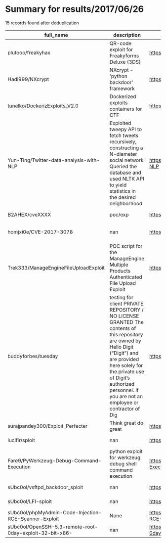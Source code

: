 
# Summary for results/2017/06/26
    
15 records found after deduplication

| full_name | description | html_url | matched_list | matched_count | pushed_at | size | stargazers_count | language | forks_count | vul_ids |
|----------------------------------------------------------|------------------------------------------------------------------------------------------------------------------------------------------------------------------------------------------------------------------------------------------------------------------|-----------------------------------------------------------------------------|----------------------------------|-----------------|---------------------------|--------|--------------------|------------|---------------|-------------------|
| plutooo/freakyhax | QR-code exploit for Freakyforms Deluxe (3DS) | https://github.com/plutooo/freakyhax | ['exploit'] | 1 | 2017-06-26 22:46:49+00:00 | 177 | 44 | Assembly | 2 | [] |
| Hadi999/NXcrypt | NXcrypt - 'python backdoor' framework | https://github.com/Hadi999/NXcrypt | ['metasploit module OR payload'] | 1 | 2017-06-26 19:31:04+00:00 | 51 | 322 | Python | 129 | [] |
| tunelko/DockerizExploits_V2.0 | Dockerized exploits containers for CTF | https://github.com/tunelko/DockerizExploits_V2.0 | ['exploit'] | 1 | 2017-06-26 07:49:45+00:00 | 28 | 0 | Shell | 0 | [] |
| Yun-Ting/Twitter-data-analysis-with-NLP | Exploited tweepy API to fetch tweets recursively, constructing a N-diameter social network Queried the database and used NLTK API to yield statistics in the desired neighborhood | https://github.com/Yun-Ting/Twitter-data-analysis-with-NLP | ['exploit'] | 1 | 2017-06-26 04:00:50+00:00 | 390 | 0 | Python | 0 | [] |
| B2AHEX/cveXXXX | poc/exp | https://github.com/B2AHEX/cveXXXX | ['cve poc'] | 1 | 2017-06-26 07:58:54+00:00 | 3 | 0 | C++ | 1 | [] |
| homjxi0e/CVE-2017-3078 | nan | https://github.com/homjxi0e/CVE-2017-3078 | ['cve-2'] | 1 | 2017-06-26 09:49:30+00:00 | 8 | 0 | nan | 1 | ['CVE-2017-3078'] |
| Trek333/ManageEngineFileUploadExploit | POC script for the ManageEngine Multiple Products Authenticated File Upload Exploit | https://github.com/Trek333/ManageEngineFileUploadExploit | ['exploit'] | 1 | 2017-06-26 14:42:38+00:00 | 7 | 14 | Ruby | 9 | [] |
| buddyforbes/tuesday | testing for client PRIVATE REPOSITORY / NO LICENSE GRANTED The contents of this repository are owned by Hello Digit (“Digit”) and are provided here solely for the private use of Digit’s authorized personnel. If you are not an employee or contractor of Dig | https://github.com/buddyforbes/tuesday | ['exploit'] | 1 | 2017-06-26 17:26:56+00:00 | 0 | 0 | | 0 | [] |
| surajpandey300/Exploit_Perfecter | Think great do great | https://github.com/surajpandey300/Exploit_Perfecter | ['exploit'] | 1 | 2017-06-26 17:05:35+00:00 | 0 | 0 | | 0 | [] |
| lucifir/sploit | nan | https://github.com/lucifir/sploit | ['sploit'] | 1 | 2017-06-26 17:28:32+00:00 | 0 | 0 | | 0 | [] |
| Fare9/PyWerkzeug-Debug-Command-Execution | python exploit for werkzeug debug shell command execution | https://github.com/Fare9/PyWerkzeug-Debug-Command-Execution | ['exploit'] | 1 | 2017-06-26 21:35:12+00:00 | 6 | 7 | Python | 8 | [] |
| sUbc0ol/vsftpd_backdoor_sploit | nan | https://github.com/sUbc0ol/vsftpd_backdoor_sploit | ['sploit'] | 1 | 2017-06-26 22:25:43+00:00 | 1 | 1 | Python | 2 | [] |
| sUbc0ol/LFI-sploit | nan | https://github.com/sUbc0ol/LFI-sploit | ['sploit'] | 1 | 2017-06-26 23:00:04+00:00 | 9 | 1 | Python | 2 | [] |
| sUbc0ol/phpMyAdmin-Code-Injection-RCE-Scanner-Exploit | None | https://github.com/sUbc0ol/phpMyAdmin-Code-Injection-RCE-Scanner-Exploit | ['exploit', 'rce'] | 2 | 2017-06-26 23:09:19+00:00 | 4 | 10 | PHP | 7 | [] |
| sUbc0ol/OpenSSH-5.3-remote-root-0day-exploit-32-bit-x86- | nan | https://github.com/sUbc0ol/OpenSSH-5.3-remote-root-0day-exploit-32-bit-x86- | ['0day', 'exploit'] | 2 | 2017-06-26 23:17:32+00:00 | 1 | 9 | C | 13 | [] |
